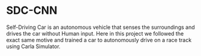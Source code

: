 # SDC-CNN
Self-Driving Car is an autonomous vehicle that senses the surroundings and drives the car without Human input. Here in this project we followed the exact same motive and trained a car to autonomously drive on a race track using Carla Simulator.
